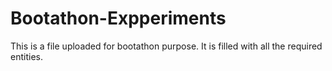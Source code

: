# Bootathon-Expperiments
This is a file uploaded for bootathon purpose. It is filled with all the required entities.
